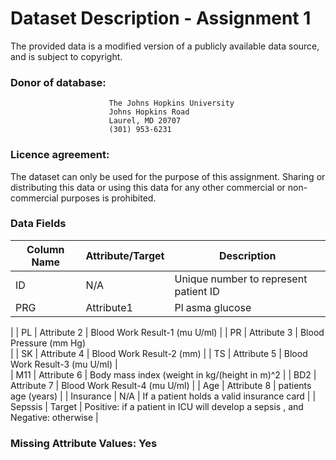 # Dataset Description - Assignment 1

The provided data is a modified version of a publicly available data source, and is subject to copyright.

### Donor of database: 
                          The Johns Hopkins University
                          Johns Hopkins Road
                          Laurel, MD 20707
                          (301) 953-6231

### Licence agreement: 

The dataset can only be used for the purpose of this assignment. Sharing or distributing this data or using this data for any other commercial or non-commercial purposes is prohibited.


### Data Fields

| Column   Name                | Attribute/Target | Description                                                                                                                                                                                                  |
|------------------------------|------------------|--------------------------------------------------------------------------------------------------------------------------------------------------------------------------------------------------------------|
| ID                           | N/A              | Unique number to represent patient ID                                                                                                                                                                        |
| PRG           | Attribute1       |  Pl asma glucose
 |
| PL               | Attribute 2     |   Blood Work Result-1 (mu U/ml)                                                                                                                                                |
| PR              | Attribute 3      | Blood Pressure (mm Hg)    
|
| SK              | Attribute 4      | Blood Work Result-2 (mm) 
|
| TS             | Attribute 5      |     Blood Work Result-3 (mu U/ml)
|                                                                                               
| M11     | Attribute 6    |  Body mass index (weight in kg/(height in m)^2
|
| BD2             | Attribute 7     |   Blood Work Result-4 (mu U/ml)                                                                                                                                               |
| Age              | Attribute 8      |    patients age  (years)                                                                                                                                             |
| Insurance | N/A     | If a patient holds a valid insurance card
|
| Sepssis                 | Target           | Positive: if a patient in ICU will 
develop a sepsis , and Negative: otherwise |

### Missing Attribute Values: Yes
